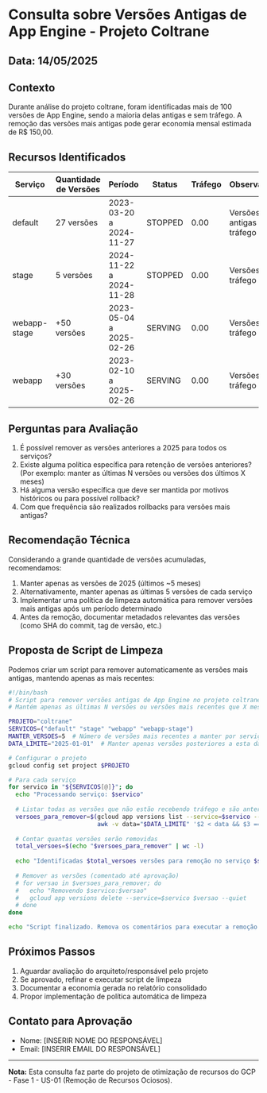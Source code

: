 # Consulta sobre Versões Antigas de App Engine - Projeto Coltrane

## Data: 14/05/2025

## Contexto
Durante análise do projeto coltrane, foram identificadas mais de 100 versões de App Engine, sendo a maioria delas antigas e sem tráfego. A remoção das versões mais antigas pode gerar economia mensal estimada de R$ 150,00.

## Recursos Identificados

| Serviço | Quantidade de Versões | Período | Status | Tráfego | Observações |
|---------|----------------------|---------|--------|---------|-------------|
| default | 27 versões | 2023-03-20 a 2024-11-27 | STOPPED | 0.00 | Versões antigas sem tráfego |
| stage | 5 versões | 2024-11-22 a 2024-11-28 | STOPPED | 0.00 | Versões sem tráfego |
| webapp-stage | +50 versões | 2023-05-04 a 2025-02-26 | SERVING | 0.00 | Versões sem tráfego |
| webapp | +30 versões | 2023-02-10 a 2025-02-26 | SERVING | 0.00 | Versões sem tráfego |

## Perguntas para Avaliação

1. É possível remover as versões anteriores a 2025 para todos os serviços?
2. Existe alguma política específica para retenção de versões anteriores? (Por exemplo: manter as últimas N versões ou versões dos últimos X meses)
3. Há alguma versão específica que deve ser mantida por motivos históricos ou para possível rollback?
4. Com que frequência são realizados rollbacks para versões mais antigas?

## Recomendação Técnica

Considerando a grande quantidade de versões acumuladas, recomendamos:

1. Manter apenas as versões de 2025 (últimos ~5 meses)
2. Alternativamente, manter apenas as últimas 5 versões de cada serviço
3. Implementar uma política de limpeza automática para remover versões mais antigas após um período determinado
4. Antes da remoção, documentar metadados relevantes das versões (como SHA do commit, tag de versão, etc.)

## Proposta de Script de Limpeza

Podemos criar um script para remover automaticamente as versões mais antigas, mantendo apenas as mais recentes:

```bash
#!/bin/bash
# Script para remover versões antigas de App Engine no projeto coltrane
# Mantém apenas as últimas N versões ou versões mais recentes que X meses

PROJETO="coltrane"
SERVICOS=("default" "stage" "webapp" "webapp-stage")
MANTER_VERSOES=5  # Número de versões mais recentes a manter por serviço
DATA_LIMITE="2025-01-01"  # Manter apenas versões posteriores a esta data

# Configurar o projeto
gcloud config set project $PROJETO

# Para cada serviço
for servico in "${SERVICOS[@]}"; do
  echo "Processando serviço: $servico"
  
  # Listar todas as versões que não estão recebendo tráfego e são anteriores à data limite
  versoes_para_remover=$(gcloud app versions list --service=$servico --format="value(id,version.createTime,traffic_split)" | 
                         awk -v data="$DATA_LIMITE" '$2 < data && $3 == "0.0" {print $1}')
  
  # Contar quantas versões serão removidas
  total_versoes=$(echo "$versoes_para_remover" | wc -l)
  
  echo "Identificadas $total_versoes versões para remoção no serviço $servico"
  
  # Remover as versões (comentado até aprovação)
  # for versao in $versoes_para_remover; do
  #   echo "Removendo $servico:$versao"
  #   gcloud app versions delete --service=$servico $versao --quiet
  # done
done

echo "Script finalizado. Remova os comentários para executar a remoção efetiva após aprovação."
```

## Próximos Passos

1. Aguardar avaliação do arquiteto/responsável pelo projeto
2. Se aprovado, refinar e executar script de limpeza
3. Documentar a economia gerada no relatório consolidado
4. Propor implementação de política automática de limpeza

## Contato para Aprovação

- Nome: [INSERIR NOME DO RESPONSÁVEL]
- Email: [INSERIR EMAIL DO RESPONSÁVEL]

---

**Nota:** Esta consulta faz parte do projeto de otimização de recursos do GCP - Fase 1 - US-01 (Remoção de Recursos Ociosos).
